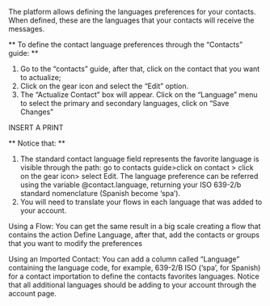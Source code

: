 The platform allows defining the languages preferences for your contacts. When defined, these are the languages that your contacts will receive the messages.

** To define the contact language preferences through the “Contacts” guide: **
1. Go to the “contacts” guide, after that, click on the contact that you want to actualize;
2. Click on the gear icon and select the “Edit” option.
3. The “Actualize Contact” box will appear. Click on the “Language” menu to select the primary and secondary languages, click on  “Save Changes”

INSERT A PRINT

** Notice that: ** 
1. The standard contact language field represents the favorite language is visible through the path: go to contacts guide>click on contact > click on the gear icon> select Edit. The language preference can be referred using the variable @contact.language, returning your ISO 639-2/b standard nomenclature (Spanish become ‘spa’).
2. You will need to translate your flows in each language that was added to your account.

Using a Flow:
You can get the same result in a big scale creating a flow that contains the action Define Language, after that, add the contacts or groups that you want to modify the preferences

Using an Imported Contact: 
You can add a column called “Language” containing the language code, for example, 639-2/B ISO (‘spa’, for Spanish) for a contact importation to define the contacts favorites languages. Notice that all additional languages should be adding to your account through the account page.

